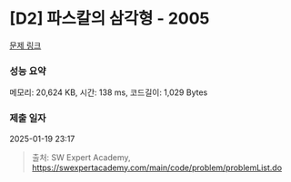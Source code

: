 # [D2] 파스칼의 삼각형 - 2005 

[문제 링크](https://swexpertacademy.com/main/code/problem/problemDetail.do?contestProbId=AV5P0-h6Ak4DFAUq) 

### 성능 요약

메모리: 20,624 KB, 시간: 138 ms, 코드길이: 1,029 Bytes

### 제출 일자

2025-01-19 23:17



> 출처: SW Expert Academy, https://swexpertacademy.com/main/code/problem/problemList.do